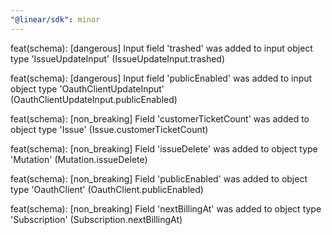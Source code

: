 ```yaml
---
"@linear/sdk": minor
---
```



feat(schema): [dangerous] Input field 'trashed' was added to input object type 'IssueUpdateInput' (IssueUpdateInput.trashed)

feat(schema): [dangerous] Input field 'publicEnabled' was added to input object type 'OauthClientUpdateInput' (OauthClientUpdateInput.publicEnabled)

feat(schema): [non_breaking] Field 'customerTicketCount' was added to object type 'Issue' (Issue.customerTicketCount)

feat(schema): [non_breaking] Field 'issueDelete' was added to object type 'Mutation' (Mutation.issueDelete)

feat(schema): [non_breaking] Field 'publicEnabled' was added to object type 'OauthClient' (OauthClient.publicEnabled)

feat(schema): [non_breaking] Field 'nextBillingAt' was added to object type 'Subscription' (Subscription.nextBillingAt)